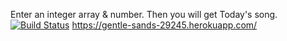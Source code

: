 Enter an integer array &  number. Then you will get Today's song.[![Build Status](https://travis-ci.com/iremkilinc99/myDemoApp.svg?branch=main)](https://travis-ci.com/iremkilinc99/myDemoApp)
https://gentle-sands-29245.herokuapp.com/

